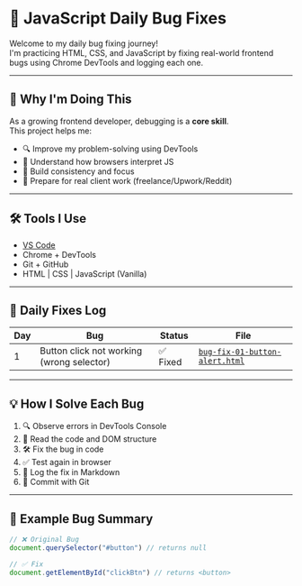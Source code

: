 # 🐞 JavaScript Daily Bug Fixes

Welcome to my daily bug fixing journey!  
I'm practicing HTML, CSS, and JavaScript by fixing real-world frontend bugs using Chrome DevTools and logging each one.

---

## 🔧 Why I'm Doing This

As a growing frontend developer, debugging is a **core skill**.  
This project helps me:

- 🔍 Improve my problem-solving using DevTools
- 🧠 Understand how browsers interpret JS
- 💪 Build consistency and focus
- 💼 Prepare for real client work (freelance/Upwork/Reddit)

---

## 🛠️ Tools I Use

- [VS Code](https://code.visualstudio.com/)
- Chrome + DevTools
- Git + GitHub
- HTML | CSS | JavaScript (Vanilla)

---

## 📅 Daily Fixes Log

| Day | Bug | Status | File |
|-----|-----|--------|------|
| 1   | Button click not working (wrong selector) | ✅ Fixed | [`bug-fix-01-button-alert.html`](./bug-fix-01-button-alert.html) |

---

## 💡 How I Solve Each Bug

1. 🔍 Observe errors in DevTools Console
2. 📖 Read the code and DOM structure
3. 🛠️ Fix the bug in code
4. ✅ Test again in browser
5. 📝 Log the fix in Markdown
6. 💾 Commit with Git

---

## 🧪 Example Bug Summary

```js
// ❌ Original Bug
document.querySelector("#button") // returns null

// ✅ Fix
document.getElementById("clickBtn") // returns <button>
